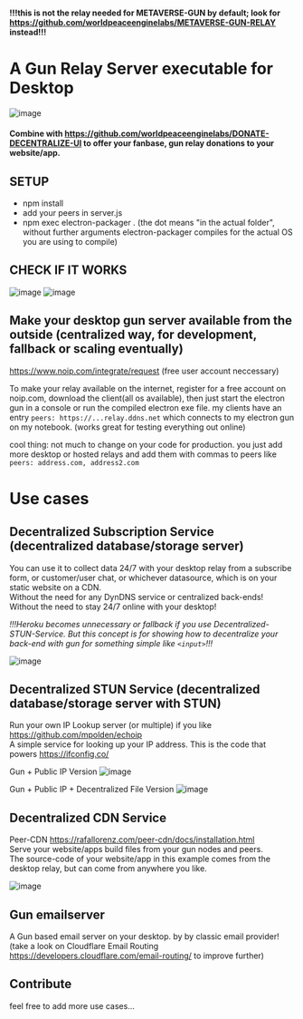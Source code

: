 #### !!!this is not the relay needed for METAVERSE-GUN by default; look for https://github.com/worldpeaceenginelabs/METAVERSE-GUN-RELAY instead!!!

# A Gun Relay Server executable for Desktop

![image](https://user-images.githubusercontent.com/67427045/173240428-1f85a4f5-38dd-494e-b337-ca5a73ce4044.png)

#### Combine with https://github.com/worldpeaceenginelabs/DONATE-DECENTRALIZE-UI to offer your fanbase, gun relay donations to your website/app.

## SETUP

- npm install
- add your peers in server.js
- npm exec electron-packager . (the dot means "in the actual folder", without further arguments electron-packager compiles for the actual OS you are using to compile)

## CHECK IF IT WORKS

![image](https://user-images.githubusercontent.com/67427045/171200838-3839b2d7-1100-4aa5-bec4-6472afed0351.png)
![image](https://user-images.githubusercontent.com/67427045/171201213-78c2768b-d3b4-44a9-932d-ad36273b938e.png)

## Make your desktop gun server available from the outside (centralized way, for development, fallback or scaling eventually)

https://www.noip.com/integrate/request (free user account neccessary)

To make your relay available on the internet, register for a free account on noip.com, download the client(all os available), then just start the electron gun in a console or run the compiled electron exe file. my clients have an entry ```peers: https://...relay.ddns.net``` which connects to my electron gun on my notebook. (works great for testing everything out online)

cool thing: not much to change on your code for production. you just add more desktop or hosted relays and add them with commas to peers like ```peers: address.com, address2.com```

# Use cases

## Decentralized Subscription Service (decentralized database/storage server)

You can use it to collect data 24/7 with your desktop relay from a subscribe form, or customer/user chat, or whichever datasource, which is on your static website on a CDN.<br>
Without the need for any DynDNS service or centralized back-ends! Without the need to stay 24/7 online with your desktop!

_!!!Heroku becomes unnecessary or fallback if you use Decentralized-STUN-Service. But this concept is for showing how to decentralize your back-end with gun for something simple like `<input>`!!!_


![image](https://user-images.githubusercontent.com/67427045/172740619-e714e7f8-07b5-4528-8e81-a99db40d8b5c.png)

## Decentralized STUN Service (decentralized database/storage server with STUN)

Run your own IP Lookup server (or multiple) if you like https://github.com/mpolden/echoip<br>
A simple service for looking up your IP address. This is the code that powers https://ifconfig.co/ 

Gun + Public IP Version
![image](https://user-images.githubusercontent.com/67427045/172740669-0223e421-970b-40c1-9737-e44b611edb0e.png)

Gun + Public IP + Decentralized File Version
![image](https://user-images.githubusercontent.com/67427045/172741154-617c5eba-0df0-4192-a3dd-db20ba59b6f5.png)

## Decentralized CDN Service

Peer-CDN https://rafallorenz.com/peer-cdn/docs/installation.html<br>
Serve your website/apps build files from your gun nodes and peers.<br>
The source-code of your website/app in this example comes from the desktop relay, but can come from anywhere you like.

![image](https://user-images.githubusercontent.com/67427045/172741491-d1be8a6d-2c30-4945-abb6-aa2f02f63dd4.png)

## Gun emailserver

A Gun based email server on your desktop. by by classic email provider! (take a look on Cloudflare Email Routing https://developers.cloudflare.com/email-routing/ to improve further)

## Contribute

feel free to add more use cases...

